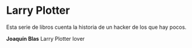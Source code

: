 # Larry Plotter

Esta serie de libros cuenta la historia de un hacker de los que hay pocos.

**Joaquín Blas** Larry Plotter lover
